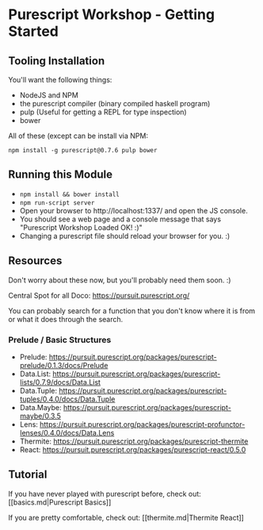 # Purescript Workshop - Getting Started

## Tooling Installation

You'll want the following things:

- NodeJS and NPM
- the purescript compiler (binary compiled haskell program)
- pulp (Useful for getting a REPL for type inspection)
- bower 

All of these (except can be install via NPM:

```npm install -g purescript@0.7.6 pulp bower```

## Running this Module

- ```npm install && bower install```
- ```npm run-script server```
- Open your browser to http://localhost:1337/ and open the JS console.
- You should see a web page and a console message that says "Purescript Workshop Loaded OK! :)"
- Changing a purescript file should reload your browser for you. :)

## Resources

Don't worry about these now, but you'll probably need them soon. :)

Central Spot for all Doco: https://pursuit.purescript.org/

You can probably search for a function that you don't know where it is from or what it does through the search.

### Prelude / Basic Structures 

- Prelude: https://pursuit.purescript.org/packages/purescript-prelude/0.1.3/docs/Prelude
- Data.List: https://pursuit.purescript.org/packages/purescript-lists/0.7.9/docs/Data.List
- Data.Tuple: https://pursuit.purescript.org/packages/purescript-tuples/0.4.0/docs/Data.Tuple
- Data.Maybe: https://pursuit.purescript.org/packages/purescript-maybe/0.3.5
- Lens: https://pursuit.purescript.org/packages/purescript-profunctor-lenses/0.4.0/docs/Data.Lens
- Thermite: https://pursuit.purescript.org/packages/purescript-thermite
- React: https://pursuit.purescript.org/packages/purescript-react/0.5.0 

## Tutorial

If you have never played with purescript before, check out: [[basics.md|Purescript Basics]]

If you are pretty comfortable, check out: [[thermite.md|Thermite React]]
